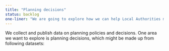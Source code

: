 ```yaml
---
title: "Planning decisions"
status: backlog
one-liner: "We are going to explore how we can help Local Authorities make Neighbourhood Plan data available."
---
```

We collect and publish data on planning policies and decisions. One area we want to explore is planning decisions, which might be made up from following datasets:
